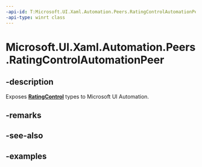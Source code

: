 ```yaml
---
-api-id: T:Microsoft.UI.Xaml.Automation.Peers.RatingControlAutomationPeer
-api-type: winrt class
---
```


<!-- Class syntax.
public class RatingControlAutomationPeer : FrameworkElementAutomationPeer, FrameworkElementAutomationPeer
-->

# Microsoft.UI.Xaml.Automation.Peers.RatingControlAutomationPeer

## -description
Exposes **[RatingControl](../microsoft.ui.xaml.controls/ratingcontrol.md)** types to Microsoft UI Automation.

## -remarks

## -see-also

## -examples

